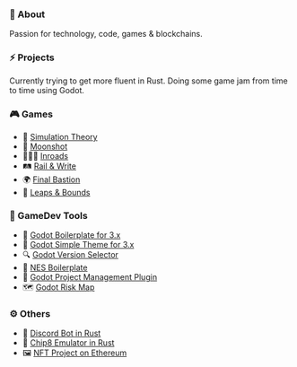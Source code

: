 ### 👋 About
Passion for technology, code, games & blockchains.

### ⚡ Projects
Currently trying to get more fluent in Rust. Doing some game jam from time to time using Godot.

### 🎮 Games
* 🧬 [Simulation Theory](https://github.com/NimbleBeasts/NbGameOff2021)
* 🚀 [Moonshot](https://github.com/NimbleBeasts/NbMoonshot)
* 🧑‍🤝‍🧑 [Inroads](https://github.com/NimbleBeasts/BrackeysGameJam2021.1)
* 🛤️ [Rail & Write](https://github.com/NimbleBeasts/GodotWildJam17)
* 🌍 [Final Bastion](https://github.com/themangomago/FinalBastion-OpenJam2019)
* 🐛 [Leaps & Bounds](https://github.com/themangomago/GameOff2019)


### 🔨 GameDev Tools
* 🧩 [Godot Boilerplate for 3.x](https://github.com/NimbleBeasts/NbGodotBoilerplate)
* 👗 [Godot Simple Theme for 3.x](https://github.com/themangomago/godot-simpleTheme)
* 🔍 [Godot Version Selector](https://github.com/themangomago/godot-version-selector)
* 🧩 [NES Boilerplate](https://github.com/themangomago/nes-boilerplate)
* 🧩 [Godot Project Management Plugin](https://github.com/NimbleBeasts/NbGodotProjectManagement)
* 🗺️ [Godot Risk Map](https://github.com/NimbleBeasts/NbGodotRiskMap.git)

### ⚙️ Others
* 🤖 [Discord Bot in Rust](https://github.com/themangomago/mango-bot-rust)
* 👾 [Chip8 Emulator in Rust](https://github.com/themangomago/chip8-rust)
* 🖼️ [NFT Project on Ethereum](https://github.com/leavingendora/tweetamon-nft)

<!--
**themangomago/themangomago** is a ✨ _special_ ✨ repository because its `README.md` (this file) appears on your GitHub profile.

Here are some ideas to get you started:

- 🔭 I’m currently working on ...
- 🌱 I’m currently learning ...
- 👯 I’m looking to collaborate on ...
- 🤔 I’m looking for help with ...
- 💬 Ask me about ...
- 📫 How to reach me: ...
- 😄 Pronouns: ...
- ⚡ Fun fact: ...
-->
